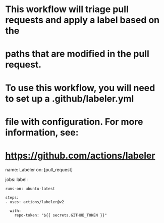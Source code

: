 # This workflow will triage pull requests and apply a label based on the
# paths that are modified in the pull request.
#
# To use this workflow, you will need to set up a .github/labeler.yml
# file with configuration.  For more information, see:
# https://github.com/actions/labeler

name: Labeler
on: [pull_request]

jobs:
  label:

    runs-on: ubuntu-latest

    steps:
    - uses: actions/labeler@v2
      
      with:
        repo-token: "${{ secrets.GITHUB_TOKEN }}"
